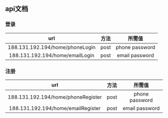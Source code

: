 ## api文档
### 登录
url | 方法 | 所需值 
:-: | :-: | :-: 
188.131.192.194/home/phoneLogin | post | phone password
188.131.192.194/home/emailLogin | post | email password
### 注册
url | 方法 | 所需值 
:-: | :-: | :-: 
188.131.192.194/home/phoneRegister | post | phone password
188.131.192.194/home/emailRegister | post | email password
